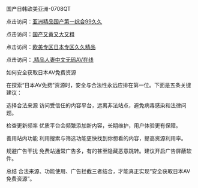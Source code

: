 国产日韩欧美亚洲-0708QT

点击访问：<a href="https://heiliaoe8ajia.pages.dev">亚洲精品国产第一综合99久久</a>

点击访问：<a href="https://heiliaoxqkkct.pages.dev">国产又黄又大又粗</a>

点击访问：<a href="https://heiliaozj3tjd.pages.dev">欧美专区日本专区久久精品</a>

点击访问：<a href="https://heiliaowzu4ur.pages.dev">,精品人妻中文无码AV在线</a>



如何安全获取日本AV免费资源

在探索“日本AV免费”资源时，安全与合法性永远应排在第一位。下面是五条关键建议：

选择合法来源
访问受信任的内容平台，远离非法站点，避免病毒感染和法律问题。

检查更新频率
优质平台会频繁添加新内容，长期维护，用户体验更有保障。

善用站内功能
利用搜索与筛选功能更快找到你想看的内容，提高资源利用率。

规避广告干扰
免费站通常广告多，有的甚至隐藏恶意跳转。建议开启广告屏蔽软件。

总结
合法来源、功能使用、广告拦截三者结合，才能真正实现“安全获取日本AV免费资源”。


<span style="display:none;">[Canonical link](  https://github.com/av080725/942500 ）</span>
